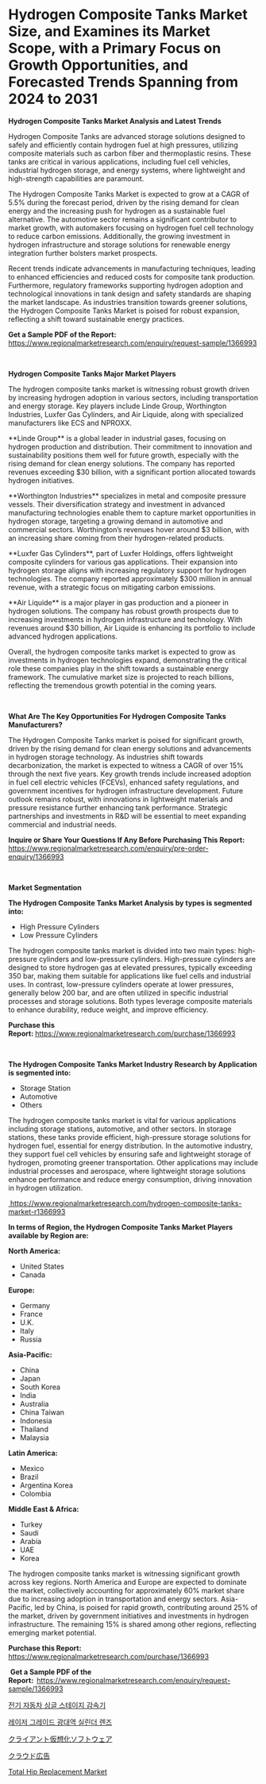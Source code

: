 <p><h1>Hydrogen Composite Tanks Market Size, and Examines its Market Scope, with a Primary Focus on Growth Opportunities, and Forecasted Trends Spanning from 2024 to 2031</h1></p><p><strong>Hydrogen Composite Tanks Market Analysis and Latest Trends</strong></p>
<p><p>Hydrogen Composite Tanks are advanced storage solutions designed to safely and efficiently contain hydrogen fuel at high pressures, utilizing composite materials such as carbon fiber and thermoplastic resins. These tanks are critical in various applications, including fuel cell vehicles, industrial hydrogen storage, and energy systems, where lightweight and high-strength capabilities are paramount.</p><p>The Hydrogen Composite Tanks Market is expected to grow at a CAGR of 5.5% during the forecast period, driven by the rising demand for clean energy and the increasing push for hydrogen as a sustainable fuel alternative. The automotive sector remains a significant contributor to market growth, with automakers focusing on hydrogen fuel cell technology to reduce carbon emissions. Additionally, the growing investment in hydrogen infrastructure and storage solutions for renewable energy integration further bolsters market prospects.</p><p>Recent trends indicate advancements in manufacturing techniques, leading to enhanced efficiencies and reduced costs for composite tank production. Furthermore, regulatory frameworks supporting hydrogen adoption and technological innovations in tank design and safety standards are shaping the market landscape. As industries transition towards greener solutions, the Hydrogen Composite Tanks Market is poised for robust expansion, reflecting a shift toward sustainable energy practices.</p></p>
<p><strong>Get a Sample PDF of the Report:&nbsp;</strong> <a href="https://www.regionalmarketresearch.com/enquiry/request-sample/1366993">https://www.regionalmarketresearch.com/enquiry/request-sample/1366993</a></p>
<p>&nbsp;</p>
<p><strong>Hydrogen Composite Tanks Major Market Players</strong></p>
<p><p>The hydrogen composite tanks market is witnessing robust growth driven by increasing hydrogen adoption in various sectors, including transportation and energy storage. Key players include Linde Group, Worthington Industries, Luxfer Gas Cylinders, and Air Liquide, along with specialized manufacturers like ECS and NPROXX.</p><p>**Linde Group** is a global leader in industrial gases, focusing on hydrogen production and distribution. Their commitment to innovation and sustainability positions them well for future growth, especially with the rising demand for clean energy solutions. The company has reported revenues exceeding $30 billion, with a significant portion allocated towards hydrogen initiatives.</p><p>**Worthington Industries** specializes in metal and composite pressure vessels. Their diversification strategy and investment in advanced manufacturing technologies enable them to capture market opportunities in hydrogen storage, targeting a growing demand in automotive and commercial sectors. Worthington’s revenues hover around $3 billion, with an increasing share coming from their hydrogen-related products.</p><p>**Luxfer Gas Cylinders**, part of Luxfer Holdings, offers lightweight composite cylinders for various gas applications. Their expansion into hydrogen storage aligns with increasing regulatory support for hydrogen technologies. The company reported approximately $300 million in annual revenue, with a strategic focus on mitigating carbon emissions.</p><p>**Air Liquide** is a major player in gas production and a pioneer in hydrogen solutions. The company has robust growth prospects due to increasing investments in hydrogen infrastructure and technology. With revenues around $30 billion, Air Liquide is enhancing its portfolio to include advanced hydrogen applications.</p><p>Overall, the hydrogen composite tanks market is expected to grow as investments in hydrogen technologies expand, demonstrating the critical role these companies play in the shift towards a sustainable energy framework. The cumulative market size is projected to reach billions, reflecting the tremendous growth potential in the coming years.</p></p>
<p>&nbsp;</p>
<p><strong>What Are The Key Opportunities For Hydrogen Composite Tanks Manufacturers?</strong></p>
<p><p>The Hydrogen Composite Tanks market is poised for significant growth, driven by the rising demand for clean energy solutions and advancements in hydrogen storage technology. As industries shift towards decarbonization, the market is expected to witness a CAGR of over 15% through the next five years. Key growth trends include increased adoption in fuel cell electric vehicles (FCEVs), enhanced safety regulations, and government incentives for hydrogen infrastructure development. Future outlook remains robust, with innovations in lightweight materials and pressure resistance further enhancing tank performance. Strategic partnerships and investments in R&D will be essential to meet expanding commercial and industrial needs.</p></p>
<p><strong>Inquire or Share Your Questions If Any Before Purchasing This Report:</strong> <a href="https://www.regionalmarketresearch.com/enquiry/pre-order-enquiry/1366993">https://www.regionalmarketresearch.com/enquiry/pre-order-enquiry/1366993</a></p>
<p>&nbsp;</p>
<p><strong>Market Segmentation</strong></p>
<p><strong>The Hydrogen Composite Tanks Market Analysis by types is segmented into:</strong></p>
<p><ul><li>High Pressure Cylinders</li><li>Low Pressure Cylinders</li></ul></p>
<p><p>The hydrogen composite tanks market is divided into two main types: high-pressure cylinders and low-pressure cylinders. High-pressure cylinders are designed to store hydrogen gas at elevated pressures, typically exceeding 350 bar, making them suitable for applications like fuel cells and industrial uses. In contrast, low-pressure cylinders operate at lower pressures, generally below 200 bar, and are often utilized in specific industrial processes and storage solutions. Both types leverage composite materials to enhance durability, reduce weight, and improve efficiency.</p></p>
<p><strong>Purchase this Report:&nbsp;</strong><a href="https://www.regionalmarketresearch.com/purchase/1366993">https://www.regionalmarketresearch.com/purchase/1366993</a></p>
<p>&nbsp;</p>
<p><strong>The Hydrogen Composite Tanks Market Industry Research by Application is segmented into:</strong></p>
<p><ul><li>Storage Station</li><li>Automotive</li><li>Others</li></ul></p>
<p><p>The hydrogen composite tanks market is vital for various applications including storage stations, automotive, and other sectors. In storage stations, these tanks provide efficient, high-pressure storage solutions for hydrogen fuel, essential for energy distribution. In the automotive industry, they support fuel cell vehicles by ensuring safe and lightweight storage of hydrogen, promoting greener transportation. Other applications may include industrial processes and aerospace, where lightweight storage solutions enhance performance and reduce energy consumption, driving innovation in hydrogen utilization.</p></p>
<p><a href="https://www.regionalmarketresearch.com/hydrogen-composite-tanks-market-r1366993">&nbsp;https://www.regionalmarketresearch.com/hydrogen-composite-tanks-market-r1366993</a></p>
<p><strong>In terms of Region, the Hydrogen Composite Tanks Market Players available by Region are:</strong></p>
<p>
    <p> <strong> North America: </strong>
        <ul>
            <li>United States</li>
            <li>Canada</li>
        </ul>
        </p> 
    <p> <strong> Europe: </strong>
        <ul>
            <li>Germany</li>
            <li>France</li>
            <li>U.K.</li>
            <li>Italy</li>
            <li>Russia</li>
        </ul>
        </p> 
    <p> <strong> Asia-Pacific: </strong>
        <ul>
            <li>China</li>
            <li>Japan</li>
            <li>South Korea</li>
            <li>India</li>
            <li>Australia</li>
            <li>China Taiwan</li>
            <li>Indonesia</li>
            <li>Thailand</li>
            <li>Malaysia</li>
        </ul>
        </p> 
    <p> <strong> Latin America: </strong>
        <ul>
            <li>Mexico</li>
            <li>Brazil</li>
            <li>Argentina Korea</li>
            <li>Colombia</li>
        </ul>
        </p> 
    <p> <strong> Middle East & Africa: </strong>
        <ul>
            <li>Turkey</li>
            <li>Saudi</li>
            <li>Arabia</li>
            <li>UAE</li>
            <li>Korea</li>
        </ul>
    </p>
    </p>
<p><p>The hydrogen composite tanks market is witnessing significant growth across key regions. North America and Europe are expected to dominate the market, collectively accounting for approximately 60% market share due to increasing adoption in transportation and energy sectors. Asia-Pacific, led by China, is poised for rapid growth, contributing around 25% of the market, driven by government initiatives and investments in hydrogen infrastructure. The remaining 15% is shared among other regions, reflecting emerging market potential.</p></p>
<p><strong>Purchase this Report: </strong><a href="https://www.regionalmarketresearch.com/purchase/1366993">https://www.regionalmarketresearch.com/purchase/1366993</a></p>
<p>&nbsp;<strong>Get a Sample PDF of the Report:&nbsp;&nbsp;</strong><a href="https://www.regionalmarketresearch.com/enquiry/request-sample/1366993">https://www.regionalmarketresearch.com/enquiry/request-sample/1366993</a></p>
<p><strong></strong></p>
<p><p><a href="https://medium.com/@jasonhill6262/%EB%8B%A4%EC%96%91%ED%95%9C-%EC%A7%80%EC%97%AD%EC%9D%B4-%EC%A0%84%EA%B8%B0%EC%B0%A8-%EB%8B%A8%EC%9D%BC-%EC%8A%A4%ED%85%8C%EC%9D%B4%EC%A7%80-%EC%86%8D%EB%8F%84-%EA%B0%90%EC%86%8C%EA%B8%B0-%EC%8B%9C%EC%9E%A5%EC%97%90-%EC%96%B4%EB%96%BB%EA%B2%8C-%EC%A0%81%EC%9D%91%ED%95%98%EA%B3%A0-%EC%9E%88%EB%82%98%EC%9A%94-%EC%A0%84%EA%B8%B0%EC%B0%A8-%EB%8B%A8%EC%9D%BC-%EC%8A%A4%ED%85%8C%EC%9D%B4%EC%A7%80-%EC%86%8D%EB%8F%84-%EA%B0%90%EC%86%8C%EA%B8%B0-%EC%8B%9C%EC%9E%A5%EC%9D%98-%EA%B8%80%EB%A1%9C%EB%B2%8C-%EC%8B%9C%EC%9E%A5-%EB%8F%99%ED%96%A5-%EB%B0%8F-%EA%B0%9C%EC%9A%94-2024-2031-5a0e563af5a0?postPublishedType=repub">전기 자동차 싱글 스테이지 감속기</a></p><p><a href="https://medium.com/@jasonhill6262/%EB%A0%88%EC%9D%B4%EC%A0%80-%EB%93%B1%EA%B8%89-%EA%B4%91%EB%8C%80%EC%97%AD-%EC%8B%A4%EB%A6%B0%EB%8D%94-%EB%A0%8C%EC%A6%88-%EC%8B%9C%EC%9E%A5-2024%EB%85%84%EB%B6%80%ED%84%B0-2031%EB%85%84%EA%B9%8C%EC%A7%80%EC%9D%98-%EC%82%B0%EC%97%85-%EB%8F%99%ED%96%A5-%EB%B0%8F-%EC%A0%84%EB%A7%9D-160650e0001c?postPublishedType=repub">레이저 그레이드 광대역 실린더 렌즈</a></p><p><a href="https://medium.com/@keatonnader2023/%E3%82%AF%E3%83%A9%E3%82%A4%E3%82%A2%E3%83%B3%E3%83%88%E4%BB%AE%E6%83%B3%E5%8C%96%E3%82%BD%E3%83%95%E3%83%88%E3%82%A6%E3%82%A7%E3%82%A2%E5%B8%82%E5%A0%B4%E3%82%92%E5%BD%A2%E6%88%90%E3%81%97%E3%81%A6%E3%81%84%E3%82%8B%E9%9D%A9%E6%96%B0%E3%81%A8%E3%81%AF%E4%BD%95%E3%81%8B-%E3%82%A2%E3%83%97%E3%83%AA%E3%82%B1%E3%83%BC%E3%82%B7%E3%83%A7%E3%83%B3%E3%81%A8%E3%82%BF%E3%82%A4%E3%83%97%E3%81%AE%E5%B8%82%E5%A0%B4%E5%8B%95%E5%90%91-2024%E5%B9%B4%E3%81%8B%E3%82%892031%E5%B9%B4%E3%81%BE%E3%81%A7%E3%81%AE%E4%BA%88%E6%B8%AC-6b9db165d3ed?postPublishedType=repub">クライアント仮想化ソフトウェア</a></p><p><a href="https://medium.com/@keatonnader2023/%E3%82%AF%E3%83%A9%E3%82%A6%E3%83%89%E5%BA%83%E5%91%8A%E5%B8%82%E5%A0%B4%E3%81%AE%E6%96%B0%E3%81%9F%E3%81%AA%E3%83%88%E3%83%AC%E3%83%B3%E3%83%89-2024%E5%B9%B4%E3%81%8B%E3%82%892031%E5%B9%B4%E3%81%BE%E3%81%A7%E3%81%AE%E3%82%B0%E3%83%AD%E3%83%BC%E3%83%90%E3%83%AB%E3%81%AA%E5%B1%95%E6%9C%9B%E3%81%A8%E5%B0%86%E6%9D%A5%E3%81%AE%E8%A6%8B%E9%80%9A%E3%81%97-624f7c8a0772?postPublishedType=repub">クラウド広告</a></p><p><a href="https://www.linkedin.com/pulse/unveiling-market-trends-global-total-hip-replacement-growth-row3f?trackingId=vSmHNeHPQuS7itGl0fHxHQ%3D%3D">Total Hip Replacement Market</a></p></p>